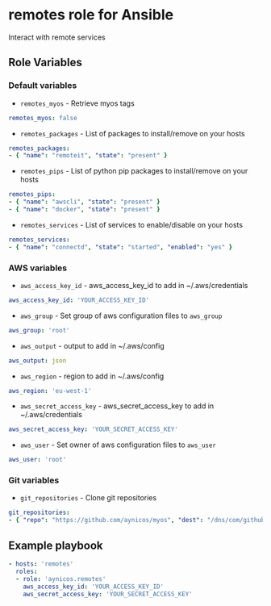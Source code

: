 # remotes role for Ansible

Interact with remote services

## Role Variables

### Default variables

* `remotes_myos` - Retrieve myos tags

``` yaml
remotes_myos: false
```

* `remotes_packages` - List of packages to install/remove on your hosts

``` yaml
remotes_packages:
- { "name": "remoteit", "state": "present" }
```

* `remotes_pips` - List of python pip packages to install/remove on your hosts

``` yaml
remotes_pips:
- { "name": "awscli", "state": "present" }
- { "name": "docker", "state": "present" }
```

* `remotes_services` - List of services to enable/disable on your hosts

``` yaml
remotes_services:
- { "name": "connectd", "state": "started", "enabled": "yes" }
```

### AWS variables

* `aws_access_key_id` - aws_access_key_id to add in ~/.aws/credentials

``` yaml
aws_access_key_id: 'YOUR_ACCESS_KEY_ID'
```

* `aws_group` - Set group of aws configuration files to `aws_group`

``` yaml
aws_group: 'root'
```

* `aws_output` - output to add in ~/.aws/config

``` yaml
aws_output: json
```

* `aws_region` - region to add in ~/.aws/config

``` yaml
aws_region: 'eu-west-1'
```

* `aws_secret_access_key` - aws_secret_access_key to add in ~/.aws/credentials

``` yaml
aws_secret_access_key: 'YOUR_SECRET_ACCESS_KEY'
```

* `aws_user` - Set owner of aws configuration files to `aws_user`

``` yaml
aws_user: 'root'
```

### Git variables

* `git_repositories` - Clone git repositories

``` yaml
git_repositories:
- { "repo": "https://github.com/aynicos/myos", "dest": "/dns/com/github/aynicos/myos", "key_file": "~/.ssh/id_rsa", "version": "master" }
```

## Example playbook

``` yaml
- hosts: 'remotes'
  roles:
  - role: 'aynicos.remotes'
    aws_access_key_id: 'YOUR_ACCESS_KEY_ID'
    aws_secret_access_key: 'YOUR_SECRET_ACCESS_KEY'
```
